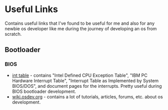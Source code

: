 # Useful Links
Contains useful links that I've found to be useful for me and also for any newbie os developer like me during the journey of developing an os from scratch.

## Bootloader
### BIOS
- [int table](https://stanislavs.org/helppc/int_table.html) - contains "Intel Defined CPU Exception Table", "IBM PC Hardware Interrupt Table", "Interrupt Table as Implemented by System BIOS/DOS", and document pages for the interrupts. Pretty useful during BIOS bootloader development.
- [wiki.osdev.org](https://wiki.osdev.org/Expanded_Main_Page) - contains a lot of tutorials, articles, forums, etc. about os development. 
